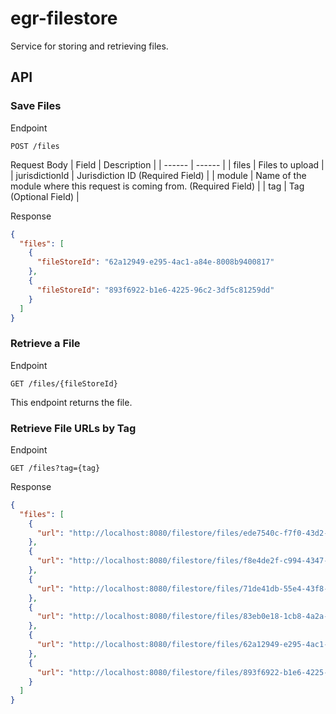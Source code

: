 # egr-filestore
Service for storing and retrieving files.

## API

### Save Files

Endpoint
```
POST /files
```

Request Body
| Field | Description |
| ------ | ------ |
| files | Files to upload |
| jurisdictionId | Jurisdiction ID (Required Field) |
| module | Name of the module where this request is coming from. (Required Field) |
| tag | Tag (Optional Field) |

Response
```json
{
  "files": [
    {
      "fileStoreId": "62a12949-e295-4ac1-a84e-8008b9400817"
    },
    {
      "fileStoreId": "893f6922-b1e6-4225-96c2-3df5c81259dd"
    }
  ]
}
```
### Retrieve a File

Endpoint
```
GET /files/{fileStoreId}
```

This endpoint returns the file.

### Retrieve File URLs by Tag

Endpoint

```
GET /files?tag={tag}
```

Response
```json
{
  "files": [
    {
      "url": "http://localhost:8080/filestore/files/ede7540c-f7f0-43d2-ab89-23ba701fe1f9"
    },
    {
      "url": "http://localhost:8080/filestore/files/f8e4de2f-c994-4347-80a2-9aa4b2602f93"
    },
    {
      "url": "http://localhost:8080/filestore/files/71de41db-55e4-43f8-9a46-1146cbf3e619"
    },
    {
      "url": "http://localhost:8080/filestore/files/83eb0e18-1cb8-4a2a-911c-a6ac5105cba8"
    },
    {
      "url": "http://localhost:8080/filestore/files/62a12949-e295-4ac1-a84e-8008b9400817"
    },
    {
      "url": "http://localhost:8080/filestore/files/893f6922-b1e6-4225-96c2-3df5c81259dd"
    }
  ]
}
```
